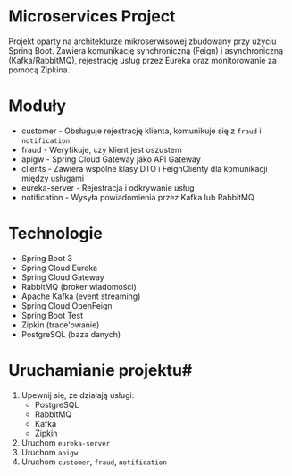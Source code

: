 # Microservices Project # 
Projekt oparty na architekturze mikroserwisowej zbudowany przy użyciu Spring Boot.
Zawiera komunikację synchroniczną (Feign) i asynchroniczną (Kafka/RabbitMQ), rejestrację usług przez Eureka oraz monitorowanie za pomocą Zipkina.
# Moduły #
- customer - Obsługuje rejestrację klienta, komunikuje się z `fraud` i `notification` 
- fraud - Weryfikuje, czy klient jest oszustem                                                        
- apigw - Spring Cloud Gateway jako API Gateway
- clients - Zawiera wspólne klasy DTO i FeignClienty dla komunikacji między usługami 
- eureka-server - Rejestracja i odkrywanie usług                                     
- notification - Wysyła powiadomienia przez Kafka lub RabbitMQ 
# Technologie #
- Spring Boot 3
- Spring Cloud Eureka
- Spring Cloud Gateway
- RabbitMQ (broker wiadomości)
- Apache Kafka (event streaming)
- Spring Cloud OpenFeign
- Spring Boot Test
- Zipkin (trace'owanie)
- PostgreSQL (baza danych)
# Uruchamianie projektu#
1. Upewnij się, że działają usługi:
   - PostgreSQL
   - RabbitMQ
   - Kafka
   - Zipkin
2. Uruchom `eureka-server`
3. Uruchom `apigw`
4. Uruchom `customer`, `fraud`, `notification`
